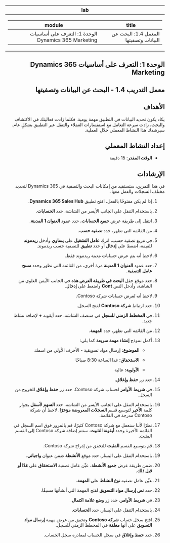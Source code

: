 ﻿<div id="readme" class="Box-body readme blob js-code-block-container p-5 p-xl-6 gist-border-0" dir="rtl">
    <article class="markdown-body entry-content container-lg" itemprop="text"><table>
  <thead>
  <tr>
  <th>lab</th>
  </tr>
  </thead>
  <tbody>
  <tr>
  <td><div><table>
  <thead>
  <tr>
  <th>title</th>
  <th>module</th>
  </tr>
  </thead>
  <tbody>
  <tr>
  <td><div>المعمل 1.4: البحث عن البيانات وتصفيتها</div></td>
  <td><div>الوحدة 1: التعرف على أساسيات Dynamics 365 Marketing</div></td>
  </tr>
  </tbody>
</table>
</div></td>
  </tr>
  </tbody>
</table>

الوحدة 1: التعرف على أساسيات Dynamics 365 Marketing
========================

## معمل التدريب 1.4 - البحث عن البيانات وتصفيتها

## الأهداف

يكاد يكون تحديد البيانات في التطبيق مهمة يومية. فكلما زادت فعاليتك في الاكتشاف والبحث، زادت سرعة التعامل مع استفسارات العملاء والتنقل عبر التطبيق بشكلٍ عام.  سيرشدك هذا النشاط المعملي خلال العملية.

## إعداد النشاط المعملي

  - **الوقت المقدر**: 15 دقيقة

## الإرشادات

في هذا التمرين، ستستفيد من إمكانات البحث والتصفية في Dynamics 365 لتحديد مختلف السجلات والعمل معها. 

1. إذا لم يكن مفتوحًا بالفعل، افتح تطبيق **Dynamics 365 Sales Hub**. 

2. باستخدام التنقل على الجانب الأيسر من الشاشة، حدد **الحسابات**. 

3. انتقل إلى طريقة عرض **جميع الحسابات**، حدد عمود **العنوان 1 المدينة**. 

4. من القائمة التي تظهر، حدد **تصفية حسب**.

5. في مربع تصفية حسب، اترك **عامل التشغيل** على **يساوي** وأدخل **ريدموند** للقيمة، اضغط على **إدخال** أو حدد **تطبيق** للتصفية حسب ريدموند.

6. لاحظ أنه يتم عرض حسابات مدينة ريدموند فقط. 

7. حدد عمود **العنوان 1 المدينة** مرة أخرى، من القائمة التي تظهر وحدد **مسح عامل التصفية**. 

8. حدد موقع حقل **البحث في طريقة العرض هذه** في الجانب الأيمن العلوي من الشاشة، وأدخل النص **Cont** واضغط على **إدخال**.

9. لاحظ أنه تُعرض حسابات شركة Contoso. 

10. حدد ارتباط **شركة Contoso** لفتح السجل. 

11. في **المخطط الزمني للسجل** في منتصف الشاشة، حدد أيقونة **+** لإضافة نشاط جديد. 

12. من القائمة التي تظهر، حدد **المهمة**.

13. أكمل نموذج **إنشاء مهمة سريعة** كما يلي:

	- **الموضوع:** إرسال مواد تسويقية - الأحرف الأولى من اسمك

	- **الاستحقاق:** غدا الساعة 8:30 صباحًا

	- **الأولوية:** عالية

14. حدد زر **حفظ وإغلاق**.

15. في **شريط الأوامر** لحساب شركة Contoso، حدد زر **حفظ وإغلاق** للخروج من السجل. 

16. باستخدام التنقل على الجانب الأيسر من الشاشة، حدد **السهم لأسفل** بجوار كلمة **الأخير** لتوسيع قسم **السجلات المعروضة مؤخرًا**. لاحظ أن شركة Contoso مدرجة في القائمة. 

17. نظرًا لأننا سنعمل مع شركة Contoso كثيرًا، قم بالمرور فوق اسم السجل في القائمة الأخيرة وحدد **أيقونة التثبيت**. ستتم إضافة شركة Contoso إلى القسم المثبت. 

18. قم بتوسيع القسم **المثبت** للتحقق من إدراج شركة Contoso. 

19. باستخدام التنقل على اليسار، حدد موقع **الأنشطة** ضمن عنوان **واجباتي**.

20. ضمن طريقة عرض **جميع الأنشطة**، عيِّن عامل تصفية **الاستحقاق** على **غدًا أو قبل ذلك**.

21. عيِّن عامل تصفية **نوع النشاط** على **المهمة**.

22. حدد **نص إرسال مواد التسويق** لفتح المهمة التي أنشأتها مسبقًا. 

23. في **شريط الأوامر**، حدد زر **وضع علامة اكتمال**. 

24. باستخدام التنقل على اليسار، حدد **الحسابات**.

25. افتح سجل حساب **شركة Contoso** وتحقق من عرض مهمة **إرسال مواد التسويق** على أنها **مغلقة** في المخطط الزمني للسجل. 

26. حدد **حفظ وإغلاق** في سجل الحساب لمغادرة سجل الحساب. 

